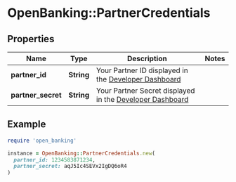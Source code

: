 # OpenBanking::PartnerCredentials

## Properties

| Name | Type | Description | Notes |
| ---- | ---- | ----------- | ----- |
| **partner_id** | **String** | Your Partner ID displayed in the [Developer Dashboard](https://developer.mastercard.com/account/log-in) |  |
| **partner_secret** | **String** | Your Partner Secret displayed in the [Developer Dashboard](https://developer.mastercard.com/account/log-in) |  |

## Example

```ruby
require 'open_banking'

instance = OpenBanking::PartnerCredentials.new(
  partner_id: 1234583871234,
  partner_secret: aqJ5Ic4SEVx2IgDQ6oR4
)
```

